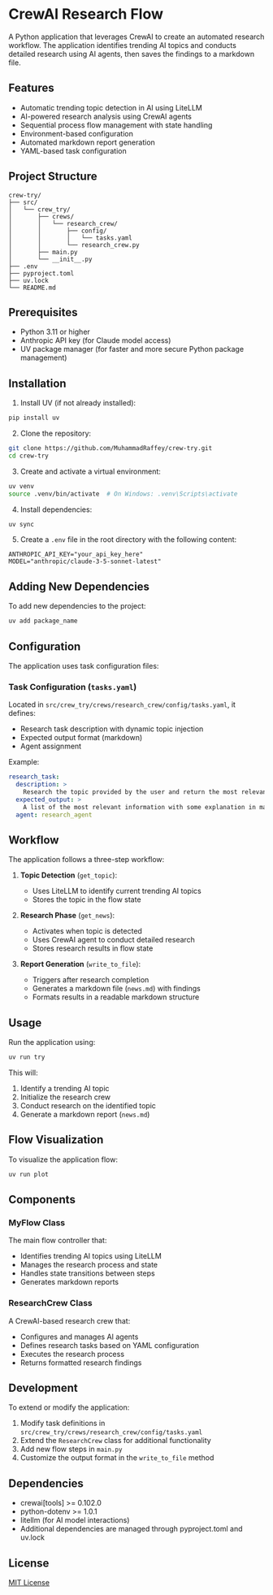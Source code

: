 # CrewAI Research Flow

A Python application that leverages CrewAI to create an automated research workflow. The application identifies trending AI topics and conducts detailed research using AI agents, then saves the findings to a markdown file.

## Features

- Automatic trending topic detection in AI using LiteLLM
- AI-powered research analysis using CrewAI agents
- Sequential process flow management with state handling
- Environment-based configuration
- Automated markdown report generation
- YAML-based task configuration

## Project Structure

```
crew-try/
├── src/
│   └── crew_try/
│       ├── crews/
│       │   └── research_crew/
│       │       ├── config/
│       │       │   └── tasks.yaml
│       │       └── research_crew.py
│       ├── main.py
│       └── __init__.py
├── .env
├── pyproject.toml
├── uv.lock
└── README.md
```

## Prerequisites

- Python 3.11 or higher
- Anthropic API key (for Claude model access)
- UV package manager (for faster and more secure Python package management)

## Installation

1. Install UV (if not already installed):

```bash
pip install uv
```

2. Clone the repository:

```bash
git clone https://github.com/MuhammadRaffey/crew-try.git
cd crew-try
```

3. Create and activate a virtual environment:

```bash
uv venv
source .venv/bin/activate  # On Windows: .venv\Scripts\activate
```

4. Install dependencies:

```bash
uv sync
```

5. Create a `.env` file in the root directory with the following content:

```env
ANTHROPIC_API_KEY="your_api_key_here"
MODEL="anthropic/claude-3-5-sonnet-latest"
```

## Adding New Dependencies

To add new dependencies to the project:

```bash
uv add package_name
```

## Configuration

The application uses task configuration files:

### Task Configuration (`tasks.yaml`)

Located in `src/crew_try/crews/research_crew/config/tasks.yaml`, it defines:

- Research task description with dynamic topic injection
- Expected output format (markdown)
- Agent assignment

Example:

```yaml
research_task:
  description: >
    Research the topic provided by the user and return the most relevant information. Here is the topic: {topic}
  expected_output: >
    A list of the most relevant information with some explanation in markdown format.
  agent: research_agent
```

## Workflow

The application follows a three-step workflow:

1. **Topic Detection** (`get_topic`):

   - Uses LiteLLM to identify current trending AI topics
   - Stores the topic in the flow state

2. **Research Phase** (`get_news`):

   - Activates when topic is detected
   - Uses CrewAI agent to conduct detailed research
   - Stores research results in flow state

3. **Report Generation** (`write_to_file`):
   - Triggers after research completion
   - Generates a markdown file (`news.md`) with findings
   - Formats results in a readable markdown structure

## Usage

Run the application using:

```bash
uv run try
```

This will:

1. Identify a trending AI topic
2. Initialize the research crew
3. Conduct research on the identified topic
4. Generate a markdown report (`news.md`)

## Flow Visualization

To visualize the application flow:

```bash
uv run plot
```

## Components

### MyFlow Class

The main flow controller that:

- Identifies trending AI topics using LiteLLM
- Manages the research process and state
- Handles state transitions between steps
- Generates markdown reports

### ResearchCrew Class

A CrewAI-based research crew that:

- Configures and manages AI agents
- Defines research tasks based on YAML configuration
- Executes the research process
- Returns formatted research findings

## Development

To extend or modify the application:

1. Modify task definitions in `src/crew_try/crews/research_crew/config/tasks.yaml`
2. Extend the `ResearchCrew` class for additional functionality
3. Add new flow steps in `main.py`
4. Customize the output format in the `write_to_file` method

## Dependencies

- crewai[tools] >= 0.102.0
- python-dotenv >= 1.0.1
- litellm (for AI model interactions)
- Additional dependencies are managed through pyproject.toml and uv.lock

## License

[MIT License](LICENSE)
